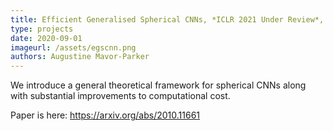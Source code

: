 ```yaml
---
title: Efficient Generalised Spherical CNNs, *ICLR 2021 Under Review*, Oliver J. Cobb, Christopher G. R. Wallis, Augustine Mavor-Parker, Augustin Marignier, Matthewhew A. Price, Mayeul d'Avezac, Jason D. McEwen
type: projects
date: 2020-09-01
imageurl: /assets/egscnn.png
authors: Augustine Mavor-Parker
---
```

We introduce a general theoretical framework for spherical CNNs along with substantial improvements to computational cost.

Paper is here: https://arxiv.org/abs/2010.11661
